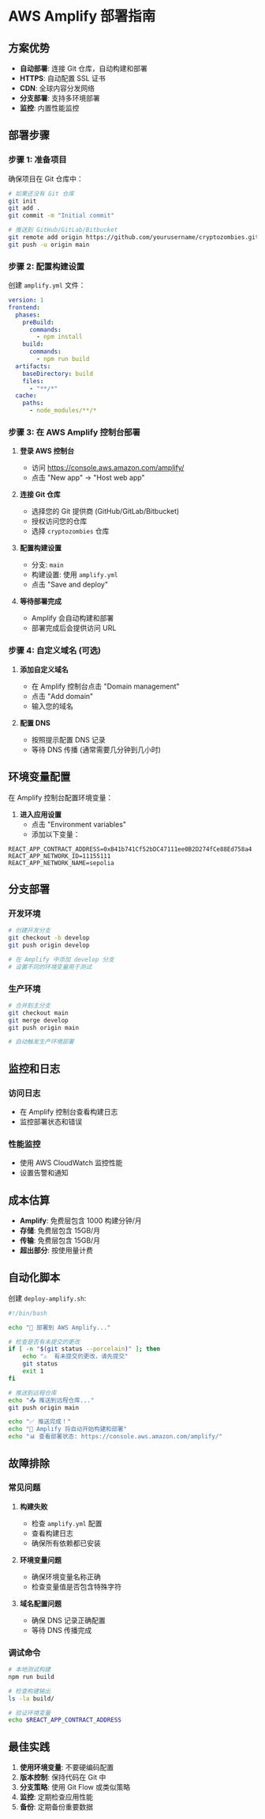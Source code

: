 # AWS Amplify 部署指南

## 方案优势

- **自动部署**: 连接 Git 仓库，自动构建和部署
- **HTTPS**: 自动配置 SSL 证书
- **CDN**: 全球内容分发网络
- **分支部署**: 支持多环境部署
- **监控**: 内置性能监控

## 部署步骤

### 步骤 1: 准备项目

确保项目在 Git 仓库中：

```bash
# 如果还没有 Git 仓库
git init
git add .
git commit -m "Initial commit"

# 推送到 GitHub/GitLab/Bitbucket
git remote add origin https://github.com/yourusername/cryptozombies.git
git push -u origin main
```

### 步骤 2: 配置构建设置

创建 `amplify.yml` 文件：

```yaml
version: 1
frontend:
  phases:
    preBuild:
      commands:
        - npm install
    build:
      commands:
        - npm run build
  artifacts:
    baseDirectory: build
    files:
      - "**/*"
  cache:
    paths:
      - node_modules/**/*
```

### 步骤 3: 在 AWS Amplify 控制台部署

1. **登录 AWS 控制台**

   - 访问 https://console.aws.amazon.com/amplify/
   - 点击 "New app" → "Host web app"

2. **连接 Git 仓库**

   - 选择您的 Git 提供商 (GitHub/GitLab/Bitbucket)
   - 授权访问您的仓库
   - 选择 `cryptozombies` 仓库

3. **配置构建设置**

   - 分支: `main`
   - 构建设置: 使用 `amplify.yml`
   - 点击 "Save and deploy"

4. **等待部署完成**
   - Amplify 会自动构建和部署
   - 部署完成后会提供访问 URL

### 步骤 4: 自定义域名 (可选)

1. **添加自定义域名**

   - 在 Amplify 控制台点击 "Domain management"
   - 点击 "Add domain"
   - 输入您的域名

2. **配置 DNS**
   - 按照提示配置 DNS 记录
   - 等待 DNS 传播 (通常需要几分钟到几小时)

## 环境变量配置

在 Amplify 控制台配置环境变量：

1. **进入应用设置**
   - 点击 "Environment variables"
   - 添加以下变量：

```
REACT_APP_CONTRACT_ADDRESS=0xB41b741Cf52bDC47111ee0B2D274fCe88Ed758a4
REACT_APP_NETWORK_ID=11155111
REACT_APP_NETWORK_NAME=sepolia
```

## 分支部署

### 开发环境

```bash
# 创建开发分支
git checkout -b develop
git push origin develop

# 在 Amplify 中添加 develop 分支
# 设置不同的环境变量用于测试
```

### 生产环境

```bash
# 合并到主分支
git checkout main
git merge develop
git push origin main

# 自动触发生产环境部署
```

## 监控和日志

### 访问日志

- 在 Amplify 控制台查看构建日志
- 监控部署状态和错误

### 性能监控

- 使用 AWS CloudWatch 监控性能
- 设置告警和通知

## 成本估算

- **Amplify**: 免费层包含 1000 构建分钟/月
- **存储**: 免费层包含 15GB/月
- **传输**: 免费层包含 15GB/月
- **超出部分**: 按使用量计费

## 自动化脚本

创建 `deploy-amplify.sh`:

```bash
#!/bin/bash

echo "🚀 部署到 AWS Amplify..."

# 检查是否有未提交的更改
if [ -n "$(git status --porcelain)" ]; then
    echo "⚠️  有未提交的更改，请先提交"
    git status
    exit 1
fi

# 推送到远程仓库
echo "📤 推送到远程仓库..."
git push origin main

echo "✅ 推送完成！"
echo "🔄 Amplify 将自动开始构建和部署"
echo "📊 查看部署状态: https://console.aws.amazon.com/amplify/"
```

## 故障排除

### 常见问题

1. **构建失败**

   - 检查 `amplify.yml` 配置
   - 查看构建日志
   - 确保所有依赖都已安装

2. **环境变量问题**

   - 确保环境变量名称正确
   - 检查变量值是否包含特殊字符

3. **域名配置问题**
   - 确保 DNS 记录正确配置
   - 等待 DNS 传播完成

### 调试命令

```bash
# 本地测试构建
npm run build

# 检查构建输出
ls -la build/

# 验证环境变量
echo $REACT_APP_CONTRACT_ADDRESS
```

## 最佳实践

1. **使用环境变量**: 不要硬编码配置
2. **版本控制**: 保持代码在 Git 中
3. **分支策略**: 使用 Git Flow 或类似策略
4. **监控**: 定期检查应用性能
5. **备份**: 定期备份重要数据
